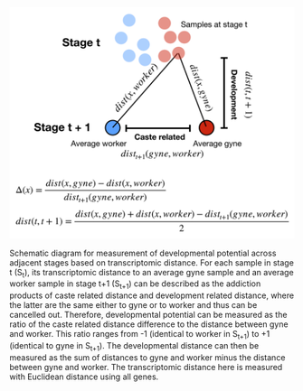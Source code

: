 <p align="center">
  <img src="Delta.png" width="512">
</p>
Schematic diagram for measurement of developmental potential across adjacent stages based on transcriptomic distance. For each sample in stage t (S<sub>t</sub>), its transcriptomic distance to an average gyne sample and an average worker sample in stage t+1 (S<sub>t+1</sub>) can be described as the addiction products of caste related distance and development related distance, where the latter are the same either to gyne or to worker and thus can be cancelled out. Therefore, developmental potential can be measured as the ratio of the caste related distance difference to the distance between gyne and worker. This ratio ranges from -1 (identical to worker in S<sub>t+1</sub>) to +1 (identical to gyne in S<sub>t+1</sub>). The developmental distance can then be measured as the sum of distances to gyne and worker minus the distance between gyne and worker. The transcriptomic distance here is measured with Euclidean distance using all genes.
